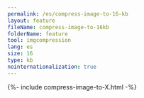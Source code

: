 ```yaml
---
permalink: /es/compress-image-to-16-kb
layout: feature
fileName: compress-image-to-16kb
folderName: feature
tool: imgcompression
lang: es
size: 16
type: kb
nointernationalization: true
---
```

{%- include compress-image-to-X.html -%}       
